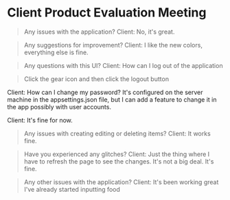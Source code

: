 # Client Product Evaluation Meeting

> Any issues with the application?
Client: No, it's great.

> Any suggestions for improvement?
Client: I like the new colors, everything else is fine.

> Any questions with this UI?
Client: How can I log out of the application

> Click the gear icon and then click the logout button

Client: How can I change my password?
It's configured on the server machine in the appsettings.json file, but I can add a feature to change it in the app possibly with user accounts.

Client: It's fine for now.

> Any issues with creating editing or deleting items?
Client: It works fine.

> Have you experienced any glitches?
Client: Just the thing where I have to refresh the page to see the changes. It's not a big deal. It's fine.

> Any other issues with the application?
Client: It's been working great I've already started inputting food